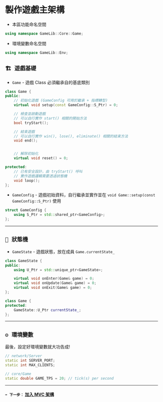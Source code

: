 # 製作遊戲主架構
- 本區功能命名空間
```cpp
using namespace GameLib::Core::Game;
```
- 環境變數命名空間
```cpp
using namespace GameLib::Env;
```

## `🏗️ 遊戲基礎`
- `Game` - 遊戲 Class 必須繼承自的基底類別
```cpp
class Game {
public:
	// 初始化遊戲 (GameConfig 可用於繼承 + 指標轉型)
	virtual void setup(const GameConfig::S_Ptr) = 0;

	// 檢查並啟動遊戲
	// 可以自行實作 start() 相關的開始方法
	bool tryStart();

	// 結束遊戲
	// 可以自行實作 win(), lose(), eliminate() 相關的結束方法
	void end();


	// 解除初始化
	virtual void reset() = 0;

protected:
	// 已有安全設計，由 tryStart() 呼叫
	// 實作遊戲邏輯需要透過狀態機
	void loop();
};
```

- `GameConfig` - 遊戲初始資料，自行繼承並實作並在 `void Game::setup(const GameConfig::S_Ptr)` 使用
```cpp
struct GameConfig {
	using S_Ptr = std::shared_ptr<GameConfig>;
};
```

---
## `🔁 狀態機`
- `GameState` - 遊戲狀態，放在成員 `Game.currentState_`
```cpp
class GameState {
public:
	using U_Ptr = std::unique_ptr<GameState>;

	virtual void onEnter(Game& game) = 0;
	virtual void onUpdate(Game& game) = 0;
	virtual void onExit(Game& game) = 0;
};
```
```cpp
class Game {
protected:
	GameState::U_Ptr currentState_;
};
```

---
## `⚙️ 環境變數`
最後，設定好環境變數就大功告成!
```cpp
// network/Server
static int SERVER_PORT;
static int MAX_CLIENTS;

// core/Game
static double GAME_TPS = 20; // tick(s) per second

```

---
#### `➡️ 下一步：` [加入 MVC 架構](step2.md)